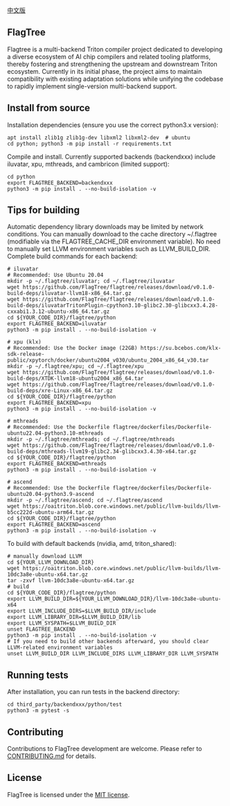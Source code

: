 [中文版](./README_cn.md)

## FlagTree

Flagtree is a multi-backend Triton compiler project dedicated to developing a diverse ecosystem of AI chip compilers and related tooling platforms, thereby fostering and strengthening the upstream and downstream Triton ecosystem. Currently in its initial phase, the project aims to maintain compatibility with existing adaptation solutions while unifying the codebase to rapidly implement single-version multi-backend support.

## Install from source
Installation dependencies (ensure you use the correct python3.x version):
```shell
apt install zlib1g zlib1g-dev libxml2 libxml2-dev  # ubuntu
cd python; python3 -m pip install -r requirements.txt
```

Compile and install. Currently supported backends (backendxxx) include iluvatar, xpu, mthreads, and cambricon (limited support):
```shell
cd python
export FLAGTREE_BACKEND=backendxxx
python3 -m pip install . --no-build-isolation -v
```

## Tips for building

Automatic dependency library downloads may be limited by network conditions. You can manually download to the cache directory ~/.flagtree (modifiable via the FLAGTREE_CACHE_DIR environment variable). No need to manually set LLVM environment variables such as LLVM_BUILD_DIR.
Complete build commands for each backend:
```shell
# iluvatar
# Recommended: Use Ubuntu 20.04
mkdir -p ~/.flagtree/iluvatar; cd ~/.flagtree/iluvatar
wget https://github.com/FlagTree/flagtree/releases/download/v0.1.0-build-deps/iluvatar-llvm18-x86_64.tar.gz
wget https://github.com/FlagTree/flagtree/releases/download/v0.1.0-build-deps/iluvatarTritonPlugin-cpython3.10-glibc2.30-glibcxx3.4.28-cxxabi1.3.12-ubuntu-x86_64.tar.gz
cd ${YOUR_CODE_DIR}/flagtree/python
export FLAGTREE_BACKEND=iluvatar
python3 -m pip install . --no-build-isolation -v
```
```shell
# xpu (klx)
# Recommended: Use the Docker image (22GB) https://su.bcebos.com/klx-sdk-release-public/xpytorch/docker/ubuntu2004_v030/ubuntu_2004_x86_64_v30.tar
mkdir -p ~/.flagtree/xpu; cd ~/.flagtree/xpu
wget https://github.com/FlagTree/flagtree/releases/download/v0.1.0-build-deps/XTDK-llvm18-ubuntu2004_x86_64.tar
wget https://github.com/FlagTree/flagtree/releases/download/v0.1.0-build-deps/xre-Linux-x86_64.tar.gz
cd ${YOUR_CODE_DIR}/flagtree/python
export FLAGTREE_BACKEND=xpu
python3 -m pip install . --no-build-isolation -v
```
```shell
# mthreads
# Recommended: Use the Dockerfile flagtree/dockerfiles/Dockerfile-ubuntu22.04-python3.10-mthreads
mkdir -p ~/.flagtree/mthreads; cd ~/.flagtree/mthreads
wget https://github.com/FlagTree/flagtree/releases/download/v0.1.0-build-deps/mthreads-llvm19-glibc2.34-glibcxx3.4.30-x64.tar.gz
cd ${YOUR_CODE_DIR}/flagtree/python
export FLAGTREE_BACKEND=mthreads
python3 -m pip install . --no-build-isolation -v
```
```shell
# ascend
# Recommended: Use the Dockerfile flagtree/dockerfiles/Dockerfile-ubuntu20.04-python3.9-ascend
mkdir -p ~/.flagtree/ascend; cd ~/.flagtree/ascend
wget https://oaitriton.blob.core.windows.net/public/llvm-builds/llvm-b5cc222d-ubuntu-arm64.tar.gz
cd ${YOUR_CODE_DIR}/flagtree/python
export FLAGTREE_BACKEND=ascend
python3 -m pip install . --no-build-isolation -v
```

To build with default backends (nvidia, amd, triton_shared):
```shell
# manually download LLVM
cd ${YOUR_LLVM_DOWNLOAD_DIR}
wget https://oaitriton.blob.core.windows.net/public/llvm-builds/llvm-10dc3a8e-ubuntu-x64.tar.gz
tar -zxvf llvm-10dc3a8e-ubuntu-x64.tar.gz
# build
cd ${YOUR_CODE_DIR}/flagtree/python
export LLVM_BUILD_DIR=${YOUR_LLVM_DOWNLOAD_DIR}/llvm-10dc3a8e-ubuntu-x64
export LLVM_INCLUDE_DIRS=$LLVM_BUILD_DIR/include
export LLVM_LIBRARY_DIR=$LLVM_BUILD_DIR/lib
export LLVM_SYSPATH=$LLVM_BUILD_DIR
unset FLAGTREE_BACKEND
python3 -m pip install . --no-build-isolation -v
# If you need to build other backends afterward, you should clear LLVM-related environment variables
unset LLVM_BUILD_DIR LLVM_INCLUDE_DIRS LLVM_LIBRARY_DIR LLVM_SYSPATH
```

## Running tests

After installation, you can run tests in the backend directory:
```shell
cd third_party/backendxxx/python/test
python3 -m pytest -s
```

## Contributing

Contributions to FlagTree development are welcome. Please refer to [CONTRIBUTING.md](/CONTRIBUTING_cn.md) for details.

## License

FlagTree is licensed under the [MIT license](/LICENSE).

